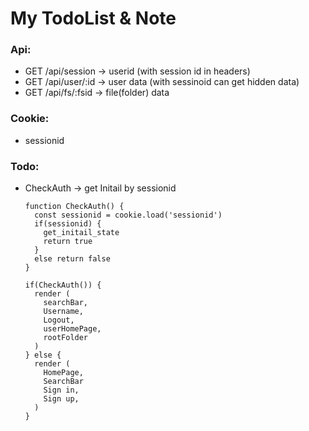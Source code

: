 # My TodoList & Note

### Api:
  * GET /api/session -> userid (with session id in headers)
  * GET /api/user/:id -> user data (with sessinoid can get hidden data)
  * GET /api/fs/:fsid -> file(folder) data

### Cookie:
  * sessionid

### Todo:
  * CheckAuth -> get Initail by sessionid
    ```
    function CheckAuth() {
      const sessionid = cookie.load('sessionid')
      if(sessionid) {
        get_initail_state
        return true
      }
      else return false
    }

    if(CheckAuth()) {
      render (
        searchBar,
        Username,
        Logout,
        userHomePage,
        rootFolder
      )
    } else {
      render (
        HomePage,
        SearchBar
        Sign in,
        Sign up,
      )
    }
    ```
